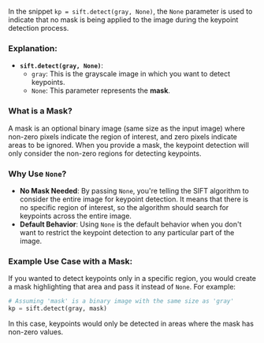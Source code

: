 In the snippet `kp = sift.detect(gray, None)`, the `None` parameter is used to indicate that no mask is being applied to the image during the keypoint detection process.

### Explanation:

- **`sift.detect(gray, None)`**:
  - `gray`: This is the grayscale image in which you want to detect keypoints.
  - `None`: This parameter represents the **mask**.

### What is a Mask?

A mask is an optional binary image (same size as the input image) where non-zero pixels indicate the region of interest, and zero pixels indicate areas to be ignored. When you provide a mask, the keypoint detection will only consider the non-zero regions for detecting keypoints.

### Why Use `None`?

- **No Mask Needed**: By passing `None`, you're telling the SIFT algorithm to consider the entire image for keypoint detection. It means that there is no specific region of interest, so the algorithm should search for keypoints across the entire image.
- **Default Behavior**: Using `None` is the default behavior when you don't want to restrict the keypoint detection to any particular part of the image.

### Example Use Case with a Mask:

If you wanted to detect keypoints only in a specific region, you would create a mask highlighting that area and pass it instead of `None`. For example:

```python
# Assuming 'mask' is a binary image with the same size as 'gray'
kp = sift.detect(gray, mask)
```

In this case, keypoints would only be detected in areas where the mask has non-zero values.
